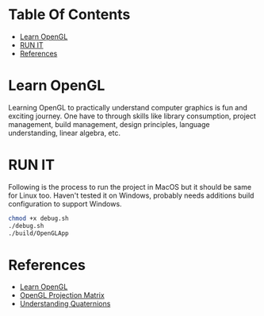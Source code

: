 # Table Of Contents

- [Learn OpenGL](#learn-opengl)
- [RUN IT](#run-it)
- [References](#references)

# Learn OpenGL

Learning OpenGL to practically understand computer graphics is fun and exciting journey.
One have to through skills like library consumption, project management, build management, 
design principles, language understanding, linear algebra, etc.


# RUN IT

Following is the process to run the project in MacOS but it should be same for Linux too.
Haven't tested it on Windows, probably needs additions build configuration to support Windows.

```bash
chmod +x debug.sh
./debug.sh
./build/OpenGLApp
```


# References

- [Learn OpenGL](https://learnopengl.com/)
- [OpenGL Projection Matrix](https://www.songho.ca/opengl/gl_projectionmatrix.html)
- [Understanding Quaternions](https://www.3dgep.com/understanding-quaternions/)

